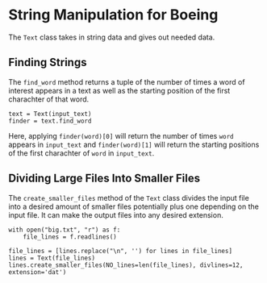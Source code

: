 # String Manipulation for Boeing

The `Text` class takes in string data and gives out needed data.

## Finding Strings
The `find_word` method returns a tuple of the number of times a word of interest appears in a text as well as the starting position of the first charachter of that word.

```
text = Text(input_text)
finder = text.find_word
```

Here, applying `finder(word)[0]` will return the number of times `word` appears in `input_text` and `finder(word)[1]` will return the starting positions of the first charachter of `word` in `input_text`. <br>

## Dividing Large Files Into Smaller Files
The `create_smaller_files` method of the `Text` class divides the input file into a desired amount of smaller files potentially plus one depending on the input file. It can make the output files into any desired extension.

```
with open("big.txt", "r") as f:
    file_lines = f.readlines()

file_lines = [lines.replace("\n", '') for lines in file_lines]
lines = Text(file_lines)
lines.create_smaller_files(NO_lines=len(file_lines), divlines=12, extension='dat')
```

